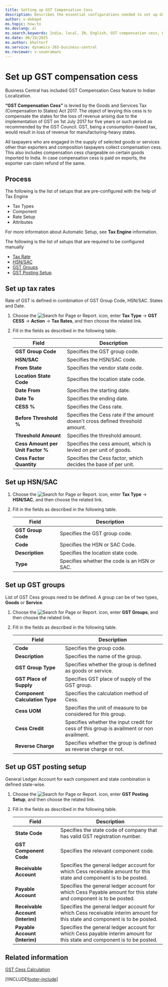 ```yaml
---
title: Setting up GST Compensation Cess
description: Describes the essential configurations needed to set up GST Compensation Cess.
author: v-debapd  
ms.topic: how-to
ms.devlang: al
ms.search.keywords: India, local, IN, English, GST compensation cess, GST posting setup, tax rates, GST groups
ms.date: 06/19/2025
ms.author: bholtorf
ms.service: dynamics-365-business-central
ms.reviewer: v-soumramani
---
```


# Set up GST compensation cess

Business Central has included GST Compensation Cess feature to Indian Localization.

**“GST Compensation Cess”** is levied by the Goods and Services Tax (Compensation to States) Act 2017. The object of levying this cess is to compensate the states for the loss of revenue arising due to the implementation of GST on 1st July 2017 for five years or such period as recommended by the GST Council. GST, being a consumption-based tax, would result in loss of revenue for manufacturing-heavy states.

All taxpayers who are engaged in the supply of selected goods or services other than exporters and composition taxpayers collect compensation cess. This also includes compensation cess chargeable on certain goods imported to India. In case compensation cess is paid on exports, the exporter can claim refund of the same.

## Process

The following is the list of setups that are pre-configured with the help of Tax Engine

- Tax Types
- Component
- Rate Setup
- Attributes

For more information about Automatic Setup, see **Tax Engine** information.

The following is the list of setups that are required to be configured manually

- [Tax Rate](gst-cess-basic-setup.md#set-up-tax-rates)
- [HSN/SAC](gst-cess-basic-setup.md#set-up-hsnsac)
- [GST Groups](gst-cess-basic-setup.md#set-up-gst-groups)
- [GST Posting Setup](gst-cess-basic-setup.md#set-up-gst-posting-setup)

## Set up tax rates

Rate of GST is defined in combination of GST Group Code, HSN/SAC. States and Date.

1. Choose the ![Search for Page or Report.](image/search_small.png "Search for Page or Report icon") icon, enter **Tax Type** -> **GST CESS** -> **Action** -> **Tax Rates**, and then choose the related link.
1. Fill in the fields as described in the following table.

    |Field|Description|  
    |---------------------------------|---------------------------------------|  
    |**GST Group Code**|Specifies the GST group code.|
    |**HSN/SAC**|Specifies the HSN/SAC code.|
    |**From State**|Specifies the vendor state code.|
    |**Location State Code**|Specifies the location state code.|
    |**Date From**|Specifies the starting date.|
    |**Date To**|Specifies the ending date.|
    |**CESS %**|Specifies the Cess rate.|
    |**Before Threshold %**|Specifies the Cess rate if the amount doesn't cross defined threshold amount.|
    |**Threshold Amount**|Specifies the threshold amount.|
    |**Cess Amount per Unit Factor %**|Specifies the cess amount, which is levied on per unit of goods.|
    |**Cess Factor Quantity**|Specifies the Cess factor, which decides the base of per unit.|

## Set up HSN/SAC

1. Choose the ![Search for Page or Report.](image/search_small.png "Search for Page or Report icon") icon, enter **Tax Type** -> **HSN/SAC**, and then choose the related link.
1. Fill in the fields as described in the following table.

    |Field|Description|  
    |---------------------------------|---------------------------------------|  
    |**GST Group Code**|Specifies the GST group code.|
    |**Code**|Specifies the HSN or SAC Code.|
    |**Description**|Specifies the location state code.|
    |**Type**|Specifies whether the code is an HSN or SAC.|

## Set up GST groups

List of GST Cess groups need to be defined. A group can be of two types, **Goods** or **Service**.

1. Choose the ![Search for Page or Report.](image/search_small.png "Search for Page or Report icon") icon, enter **GST Groups**, and then choose the related link.
1. Fill in the fields as described in the following table.

    |Field|Description|
    |---------------------------------|---------------------------------------|
    |**Code**|Specifies the group code.|
    |**Description**|Specifies the name of the group.|
    |**GST Group Type**|Specifies whether the group is defined as goods or service.|
    |**GST Place of Supply**|Specifies GST place of supply of the GST group.|
    |**Component Calculation Type**|Specifies the calculation method of Cess.|
    |**Cess UOM**|Specifies the unit of measure to be considered for this group.|
    |**Cess Credit**|Specifies whether the input credit for cess of this group is availment or non availment.|
    |**Reverse Charge**|Specifies whether the group is defined as reverse charge or not.|

## Set up GST posting setup

General Ledger Account for each component and state combination is defined state-wise.

1. Choose the ![Search for Page or Report.](image/search_small.png "Search for Page or Report icon") icon, enter **GST Posting Setup**, and then choose the related link.
1. Fill in the fields as described in the following table.

    |Field|Description|
    |---------------------------------|---------------------------------------|  
    |**State Code**|Specifies the state code of company that has valid GST registration number.|
    |**GST Component Code**|Specifies the relevant component code.|
    |**Receivable Account**|Specifies the general ledger account for which Cess receivable amount for this state and component is to be posted.|
    |**Payable Account**|Specifies the general ledger account for which Cess Payable amount for this state and component is to be posted.|
    |**Receivable Account (Interim)**|Specifies the general ledger account for which Cess receivable interim amount for this state and component is to be posted.|
    |**Payable Account (Interim)**|Specifies the general ledger account for which Cess payable interim amount for this state and component is to be posted.|

## Related information

[GST Cess Calculation](GST-Cess-Calculations.md)

[!INCLUDE[footer-include](../../includes/footer-banner.md)]
